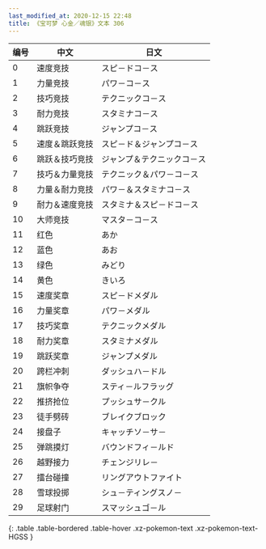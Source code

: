 ```yaml
---
last_modified_at: 2020-12-15 22:48
title: 《宝可梦 心金／魂银》文本 306
---
```

| 编号 | 中文 | 日文 |
| ---- | ---- | ---- |
| 0 | 速度竞技 | スピ－ドコ－ス |
| 1 | 力量竞技 | パワ－コ－ス |
| 2 | 技巧竞技 | テクニックコ－ス |
| 3 | 耐力竞技 | スタミナコ－ス |
| 4 | 跳跃竞技 | ジャンプコ－ス |
| 5 | 速度＆跳跃竞技 | スピ－ド＆ジャンプコ－ス |
| 6 | 跳跃＆技巧竞技 | ジャンプ＆テクニックコ－ス |
| 7 | 技巧＆力量竞技 | テクニック＆パワ－コ－ス |
| 8 | 力量＆耐力竞技 | パワ－＆スタミナコ－ス |
| 9 | 耐力＆速度竞技 | スタミナ＆スピ－ドコ－ス |
| 10 | 大师竞技 | マスタ－コ－ス |
| 11 | 红色 | あか |
| 12 | 蓝色 | あお |
| 13 | 绿色 | みどり |
| 14 | 黄色 | きいろ |
| 15 | 速度奖章 | スピ－ドメダル |
| 16 | 力量奖章 | パワ－メダル |
| 17 | 技巧奖章 | テクニックメダル |
| 18 | 耐力奖章 | スタミナメダル |
| 19 | 跳跃奖章 | ジャンプメダル |
| 20 | 跨栏冲刺 | ダッシュハ－ドル |
| 21 | 旗帜争夺 | スティ－ルフラッグ |
| 22 | 推挤抢位 | プッシュサ－クル |
| 23 | 徒手劈砖 | ブレイクブロック |
| 24 | 接盘子 | キャッチソ－サ－ |
| 25 | 弹跳摸灯 | バウンドフィ－ルド |
| 26 | 越野接力 | チェンジリレ－ |
| 27 | 擂台碰撞 | リングアウトファイト |
| 28 | 雪球投掷 | シュ－ティングスノ－ |
| 29 | 足球射门 | スマッシュゴ－ル |
{: .table .table-bordered .table-hover .xz-pokemon-text .xz-pokemon-text-HGSS }